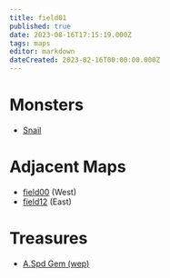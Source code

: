 ```yaml
---
title: field01
published: true
date: 2023-08-16T17:15:19.000Z
tags: maps
editor: markdown
dateCreated: 2023-02-16T00:00:00.000Z
---
```



# Monsters
 * [Snail](/monsters/snail)

# Adjacent Maps
 * [field00](/maps/field00) (West)
 * [field12](/maps/field12) (East)

# Treasures
 * [A.Spd Gem (wep)](/items/aspd-gem-wep)
